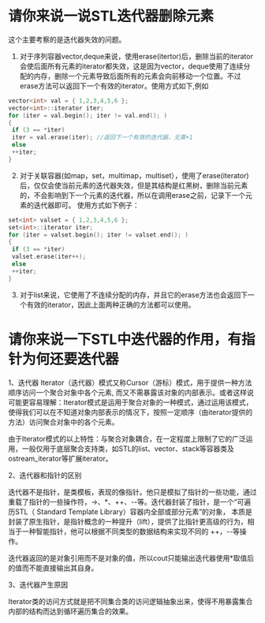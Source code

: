 
# 请你来说一说STL迭代器删除元素
这个主要考察的是迭代器失效的问题。
1. 对于序列容器vector,deque来说，使用erase(itertor)后，删除当前的iterator会使后面所有元素的iterator都失效，这是因为vector，deque使用了连续分配的内存，删除一个元素导致后面所有的元素会向前移动一个位置。不过erase方法可以返回下一个有效的iterator。使用方式如下,例如
 
```c++
vector<int> val = { 1,2,3,4,5,6 };
vector<int>::iterator iter;
for (iter = val.begin(); iter != val.end(); )
{
 if (3 == *iter)
 iter = val.erase(iter); //返回下一个有效的迭代器，无需+1
 else
 ++iter;
}
```

2. 对于关联容器(如map，set，multimap，multiset），使用了erase(iterator)后，仅仅会使当前元素的迭代器失效，但是其结构是红黑树，删除当前元素的，不会影响到下一个元素的迭代器，所以在调用erase之前，记录下一个元素的迭代器即可。
使用方式如下例子：

```c++
set<int> valset = { 1,2,3,4,5,6 };
set<int>::iterator iter;
for (iter = valset.begin(); iter != valset.end(); )
{
 if (3 == *iter)
 valset.erase(iter++);
 else
 ++iter;
}
```



3. 对于list来说，它使用了不连续分配的内存，并且它的erase方法也会返回下一个有效的iterator，因此上面两种正确的方法都可以使用。


# 请你来说一下STL中迭代器的作用，有指针为何还要迭代器

1、迭代器
Iterator（迭代器）模式又称Cursor（游标）模式，用于提供一种方法顺序访问一个聚合对象中各个元素, 而又不需暴露该对象的内部表示。或者这样说可能更容易理解：Iterator模式是运用于聚合对象的一种模式，通过运用该模式，使得我们可以在不知道对象内部表示的情况下，按照一定顺序（由iterator提供的方法）访问聚合对象中的各个元素。

由于Iterator模式的以上特性：与聚合对象耦合，在一定程度上限制了它的广泛运用，一般仅用于底层聚合支持类，如STL的list、vector、stack等容器类及ostream_iterator等扩展iterator。

2、迭代器和指针的区别

迭代器不是指针，是类模板，表现的像指针。他只是模拟了指针的一些功能，通过重载了指针的一些操作符，->、*、++、--等。迭代器封装了指针，是一个“可遍历STL（ Standard Template Library）容器内全部或部分元素”的对象， 本质是封装了原生指针，是指针概念的一种提升（lift），提供了比指针更高级的行为，相当于一种智能指针，他可以根据不同类型的数据结构来实现不同的 ++，--等操作。

迭代器返回的是对象引用而不是对象的值，所以cout只能输出迭代器使用*取值后的值而不能直接输出其自身。

3、迭代器产生原因

Iterator类的访问方式就是把不同集合类的访问逻辑抽象出来，使得不用暴露集合内部的结构而达到循环遍历集合的效果。